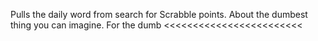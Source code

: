 Pulls the daily word from search for Scrabble points. About the dumbest thing you can imagine. For the dumb <<<<<<<<<<<<<<<<<<<<<<<<
